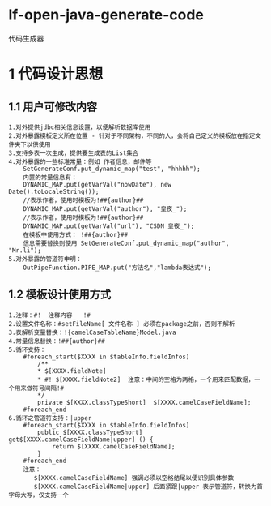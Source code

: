 # lf-open-java-generate-code
代码生成器

# 1 代码设计思想

## 1.1 用户可修改内容

    1.对外提供jdbc相关信息设置，以便解析数据库使用
    2.对外暴露模板定义所在位置 - 针对于不同架构，不同的人，会将自己定义的模板放在指定文件夹下以供使用
    3.支持多表一次生成，提供要生成表的List集合
    4.对外暴露的一些标准常量：例如 作者信息，邮件等
        SetGenerateConf.put_dynamic_map("test", "hhhhh");
        内置的常量信息有：
        DYNAMIC_MAP.put(getVarVal("nowDate"), new Date().toLocaleString());
        //表示作者，使用时模板为!##{author}##
        DYNAMIC_MAP.put(getVarVal("author"), "皇夜_");
        //表示作者，使用时模板为!##{author}##
        DYNAMIC_MAP.put(getVarVal("url"), "CSDN 皇夜_");
        在模板中使用方式： !##{author}##
        信息需要替换则使用 SetGenerateConf.put_dynamic_map("author", "Mr.li");
    5.对外暴露的管道符申明：
        OutPipeFunction.PIPE_MAP.put("方法名","lambda表达式");       
    
## 1.2 模板设计使用方式
     
    1.注释：#!  注释内容   !#
    2.设置文件名称：#setFileName[ 文件名称 ] 必须在package之前，否则不解析
    3.表解析变量替换：!{camelCaseTableName}Model.java 
    4.常量信息替换：!##{author}##
    5.循环支持：
        #foreach_start($XXXX in $tableInfo.fieldInfos)
            /**
            * $[XXXX.fieldNote]
            * #! $[XXXX.fieldNote2]  注意：中间的空格为两格，一个用来匹配数据，一个用来做符号间隔!#
            */
            private $[XXXX.classTypeShort]  $[XXXX.camelCaseFieldName];
        #foreach_end
    6.循环之管道符支持：|upper
        #foreach_start($XXXX in $tableInfo.fieldInfos)
            public $[XXXX.classTypeShort]  get$[XXXX.camelCaseFieldName|upper] () {
                return $[XXXX.camelCaseFieldName];
            }
        #foreach_end
        注意：
           $[XXXX.camelCaseFieldName] 强调必须以空格结尾以便识别具体参数
           $[XXXX.camelCaseFieldName|upper] 后面紧跟|upper 表示管道符，转换为首字母大写，仅支持一个
